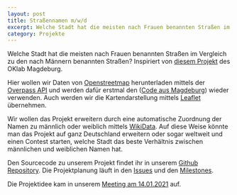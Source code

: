 ```yaml
---
layout: post
title: Straßennamen m/w/d
excerpt: Welche Stadt hat die meisten nach Frauen benannten Straßen im Vergleich zu den nach Männern benannten Straßen?
category: Projekte
---
```


Welche Stadt hat die meisten nach Frauen benannten Straßen im Vergleich zu den nach Männern benannten Straßen? Inspiriert von [diesem Projekt](https://code-for-magdeburg.github.io/streetnames-md/) des OKlab Magdeburg.

Hier wollen wir Daten von [Openstreetmap](https://www.openstreetmap.org) herunterladen mittels der [Overpass API](https://overpass-turbo.eu/) und werden dafür erstmal den ([Code aus Magdeburg](https://github.com/code-for-magdeburg/streetnames-md)) wieder verwenden. Auch werden wir die Kartendarstellung mittels [Leaflet](https://leafletjs.com/) übernehmen.

Wir wollen das Projekt erweitern durch eine automatische Zuordnung der Namen zu männlich oder weiblich mittels [WikiData](https://www.wikidata.org). Auf diese Weise könnte man das Projekt auf ganz Deutschland erweitern oder sogar weltweit und einen Contest starten, welche Stadt das beste Verhältnis zwischen männlichen und weiblichen Namen hat.

Den Sourcecode zu unserem Projekt findet ihr in unserem [Github Repository](https://github.com/oklab-cottbus/streetnames-cb). Die Projektplanung läuft in den [Issues](https://github.com/oklab-cottbus/streetnames-cb/issues) und den [Milestones](https://github.com/oklab-cottbus/streetnames-cb/milestones).

Die Projektidee kam in unserem [Meeting am 14.01.2021](./meetings/2021/01/14/Parkhauser_Strassennamen.html) auf.